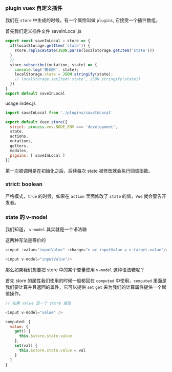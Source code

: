 ###

### plugin vuex 自定义插件
我们在 `store` 中生成的时候，有一个属性叫做 `plugins`, 它接受一个插件数组。

首先我们定义插件文件 saveInLocal.js
```js
export const saveInLocal = store => {
  if(localStorage.getItem('state')) {
    store.replaceState(JSON.parse(localStorage.getItem('state')))
  }
  // 
  store.subscribe((mutation, state) => {
    console.log('被调用', state);
    localStorage.state = JSON.stringify(state);
    // localStorage.setItem('state', JSON.stringify(state))
  })
}
export default saveInLocal
```

usage index.js
```js
import saveInLocal from './plugins/saveInLocal'

export default Vuex.store({
  strict: process.env.NODE_ENV === 'development',
  state,
  actions,
  mutations,
  getters,
  modules,
  plguins: [ saveInLocal ]
})
```

第一次被调用是在初始化之后，后续每次 state 被修改就会执行回调函数。

### strict: boolean
严格模式，`true` 的时候，如果在 `action` 里面修改了 `state` 的值，`Vue` 就会警告开发者。

### state 的 v-model
我们知道， `v-model` 其实就是一个语法糖

这两种写法是等价的
```js
<input :value="inputValue" :change="e => inputValue = e.target.value"/>

<input v-model="inputValue"/>
```

那么如果我们想要把 store 中的某个变量使用 `v-model` 这种语法糖呢？

首先 store 的属性我们使用的时候一般都回在 `computed` 中使用，`computed` 里面是我们要计算并且返回的属性，它可以提供  `set` `get` 来为我们的计算属性提供一个赋值操作。

```js
// 如果 value 是一个 store 属性

<input v-model="value" />

computed: {
  value: {
    get() {
      this.$store.state.value
    },
    set(val) {
      this.$store.state.value = val
    }
  }
}
```